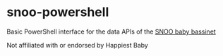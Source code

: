 snoo-powershell
===============

Basic PowerShell interface for the data APIs of the [SNOO baby bassinet](https://www.happiestbaby.com/products/snoo-smart-bassinet)

Not affiliated with or endorsed by Happiest Baby